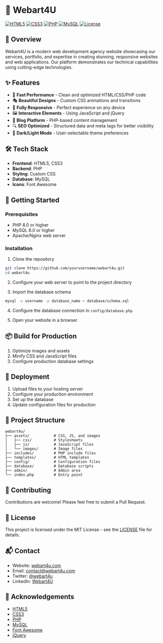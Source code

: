 # 🎨 Webart4U

[![HTML5](https://img.shields.io/badge/HTML5-E34F26?style=for-the-badge&logo=html5&logoColor=white)](https://developer.mozilla.org/en-US/docs/Web/HTML)
[![CSS3](https://img.shields.io/badge/CSS3-1572B6?style=for-the-badge&logo=css3&logoColor=white)](https://developer.mozilla.org/en-US/docs/Web/CSS)
[![PHP](https://img.shields.io/badge/PHP-777BB4?style=for-the-badge&logo=php&logoColor=white)](https://www.php.net/)
[![MySQL](https://img.shields.io/badge/MySQL-4479A1?style=for-the-badge&logo=mysql&logoColor=white)](https://www.mysql.com/)
[![License](https://img.shields.io/badge/License-MIT-yellow?style=for-the-badge)](LICENSE)

## 📌 Overview

Webart4U is a modern web development agency website showcasing our services, portfolio, and expertise in creating stunning, responsive websites and web applications. Our platform demonstrates our technical capabilities using cutting-edge technologies.

## ✨ Features

- 🚀 **Fast Performance** - Clean and optimized HTML/CSS/PHP code
- 🎭 **Beautiful Designs** - Custom CSS animations and transitions
- 📱 **Fully Responsive** - Perfect experience on any device
- 🖼️ **Interactive Elements** - Using JavaScript and jQuery
- 📝 **Blog Platform** - PHP-based content management
- 🔍 **SEO Optimized** - Structured data and meta tags for better visibility
- 🌙 **Dark/Light Mode** - User-selectable theme preferences

## 🛠️ Tech Stack

- **Frontend**: HTML5, CSS3
- **Backend**: PHP
- **Styling**: Custom CSS
- **Database**: MySQL
- **Icons**: Font Awesome

## 🚀 Getting Started

### Prerequisites

- PHP 8.0 or higher
- MySQL 8.0 or higher
- Apache/Nginx web server

### Installation

1. Clone the repository
```bash
git clone https://github.com/yourusername/webart4u.git
cd webart4u
```

2. Configure your web server to point to the project directory

3. Import the database schema
```bash
mysql -u username -p database_name < database/schema.sql
```

4. Configure the database connection in `config/database.php`

5. Open your website in a browser

## 📦 Build for Production

1. Optimize images and assets
2. Minify CSS and JavaScript files
3. Configure production database settings

## 🚀 Deployment

1. Upload files to your hosting server
2. Configure your production environment
3. Set up the database
4. Update configuration files for production

## 📝 Project Structure

```
webart4u/
├── assets/           # CSS, JS, and images
│   ├── css/          # Stylesheets
│   ├── js/           # JavaScript files
│   └── images/       # Image files
├── includes/         # PHP include files
├── templates/        # HTML templates
├── config/           # Configuration files
├── database/         # Database scripts
├── admin/            # Admin area
└── index.php         # Entry point
```

## 🤝 Contributing

Contributions are welcome! Please feel free to submit a Pull Request.

## 📄 License

This project is licensed under the MIT License - see the [LICENSE](LICENSE) file for details.

## 📬 Contact

- Website: [webart4u.com](https://webart4u.com)
- Email: contact@webart4u.com
- Twitter: [@webart4u](https://twitter.com/webart4u)
- LinkedIn: [Webart4U](https://linkedin.com/company/webart4u)

## 🙏 Acknowledgements

- [HTML5](https://developer.mozilla.org/en-US/docs/Web/HTML)
- [CSS3](https://developer.mozilla.org/en-US/docs/Web/CSS)
- [PHP](https://www.php.net/)
- [MySQL](https://www.mysql.com/)
- [Font Awesome](https://fontawesome.com/)
- [jQuery](https://jquery.com/)